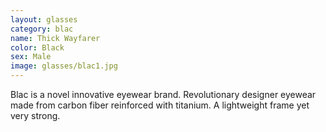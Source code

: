 ```yaml
---
layout: glasses
category: blac
name: Thick Wayfarer
color: Black
sex: Male
image: glasses/blac1.jpg
---
```


Blac is a novel innovative eyewear brand. Revolutionary designer eyewear made from carbon fiber reinforced with titanium. A lightweight frame yet very strong. 
